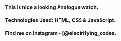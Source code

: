 ### This is nice a looking Analogue watch.

### Technologies Used: HTML, CSS & JavaScript.

### Find me on Instagram - [@electrifying_codes.

[Instagram]: https://www.instagram.com/electrifying_codes
